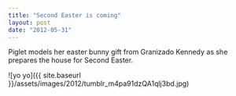 ```yaml
---
title: "Second Easter is coming"
layout: post
date: "2012-05-31"
---
```


Piglet models her easter bunny gift from Granizado Kennedy as she prepares the house for Second Easter.

![yo yo]({{ site.baseurl }}/assets/images/2012/tumblr_m4pa91dzQA1qlj3bd.jpg)
